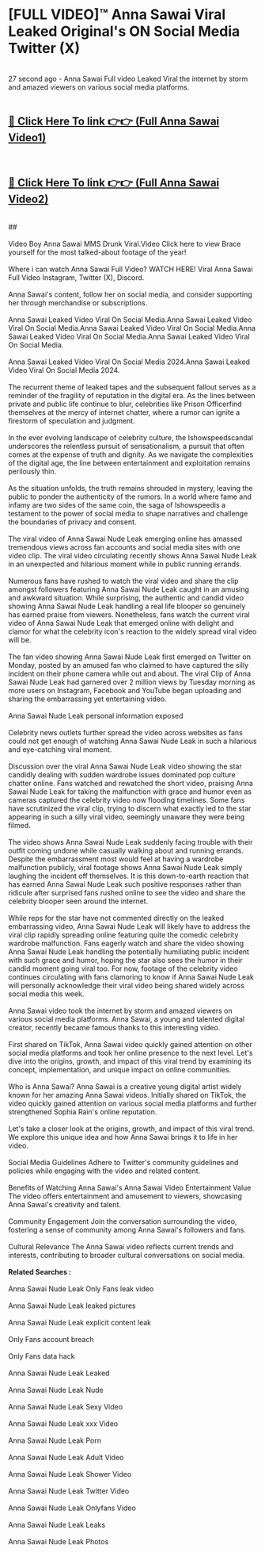 # [FULL VIDEO]™ Anna Sawai Viral Leaked Original's ON Social Media Twitter (X) <br>
<br>
27 second ago - Anna Sawai Full video Leaked Viral the internet by storm and amazed viewers on various social media platforms.<br>

 <br>

##  <a href="https://play.123hd.live?title=Full Anna_Sawai&ref=git">🔴 Click Here To link 👉👉 (Full Anna Sawai Video1)</a><br>
  <br>

##  <a href="https://play.123hd.live?title=Full Anna_Sawai&ref=git">🔴 Click Here To link 👉👉 (Full Anna Sawai Video2)</a><br>
  <br>
  ##


  <br>

  <br>
Video Boy Anna Sawai MMS Drunk Viral.Video Click here to view Brace yourself for the most talked-about footage of the year!
<br><br>
Where i can watch Anna Sawai Full Video? WATCH HERE! Viral Anna Sawai Full Video Instagram, Twitter (X), Discord.
<br><br>
Anna Sawai's content, follow her on social media, and consider supporting her through merchandise or subscriptions.
<br><br>
Anna Sawai Leaked Video Viral On Social Media.Anna Sawai Leaked Video Viral On Social Media.Anna Sawai Leaked Video Viral On Social Media.Anna Sawai Leaked Video Viral On Social Media.Anna Sawai Leaked Video Viral On Social Media.
<br><br>
Anna Sawai Leaked Video Viral On Social Media 2024.Anna Sawai Leaked Video Viral On Social Media 2024.
<br><br>
The recurrent theme of leaked tapes and the subsequent fallout serves as a reminder of the fragility of reputation in the digital era. As the lines between private and public life continue to blur, celebrities like Prison Officerfind themselves at the mercy of internet chatter, where a rumor can ignite a firestorm of speculation and judgment.
<br><br>
In the ever evolving landscape of celebrity culture, the Ishowspeedscandal underscores the relentless pursuit of sensationalism, a pursuit that often comes at the expense of truth and dignity. As we navigate the complexities of the digital age, the line between entertainment and exploitation remains perilously thin.
<br><br>
As the situation unfolds, the truth remains shrouded in mystery, leaving the public to ponder the authenticity of the rumors. In a world where fame and infamy are two sides of the same coin, the saga of Ishowspeedis a testament to the power of social media to shape narratives and challenge the boundaries of privacy and consent.
<br><br>
The viral video of Anna Sawai Nude Leak emerging online has amassed tremendous views across fan accounts and social media sites with one video clip. The viral video circulating recently shows Anna Sawai Nude Leak in an unexpected and hilarious moment while in public running errands.
<br><br>
Numerous fans have rushed to watch the viral video and share the clip amongst followers featuring Anna Sawai Nude Leak caught in an amusing and awkward situation. While surprising, the authentic and candid video showing Anna Sawai Nude Leak handling a real life blooper so genuinely has earned praise from viewers. Nonetheless, fans watch the current viral video of Anna Sawai Nude Leak that emerged online with delight and clamor for what the celebrity icon's reaction to the widely spread viral video will be.
<br><br>
The fan video showing Anna Sawai Nude Leak first emerged on Twitter on Monday, posted by an amused fan who claimed to have captured the silly incident on their phone camera while out and about. The viral Clip of Anna Sawai Nude Leak had garnered over 2 million views by Tuesday morning as more users on Instagram, Facebook and YouTube began uploading and sharing the embarrassing yet entertaining video.
<br><br>
Anna Sawai Nude Leak personal information exposed
<br><br>
Celebrity news outlets further spread the video across websites as fans could not get enough of watching Anna Sawai Nude Leak in such a hilarious and eye-catching viral moment.
<br><br>
Discussion over the viral Anna Sawai Nude Leak video showing the star candidly dealing with sudden wardrobe issues dominated pop culture chatter online. Fans watched and rewatched the short video, praising Anna Sawai Nude Leak for taking the malfunction with grace and humor even as cameras captured the celebrity video now flooding timelines. Some fans have scrutinized the viral clip, trying to discern what exactly led to the star appearing in such a silly viral video, seemingly unaware they were being filmed.
<br><br>
The video shows Anna Sawai Nude Leak suddenly facing trouble with their outfit coming undone while casually walking about and running errands. Despite the embarrassment most would feel at having a wardrobe malfunction publicly, viral footage shows Anna Sawai Nude Leak simply laughing the incident off themselves. It is this down-to-earth reaction that has earned Anna Sawai Nude Leak such positive responses rather than ridicule after surprised fans rushed online to see the video and share the celebrity blooper seen around the internet.
<br><br>
While reps for the star have not commented directly on the leaked embarrassing video, Anna Sawai Nude Leak will likely have to address the viral clip rapidly spreading online featuring quite the comedic celebrity wardrobe malfunction. Fans eagerly watch and share the video showing Anna Sawai Nude Leak handling the potentially humiliating public incident with such grace and humor, hoping the star also sees the humor in their candid moment going viral too. For now, footage of the celebrity video continues circulating with fans clamoring to know if Anna Sawai Nude Leak will personally acknowledge their viral video being shared widely across social media this week.
<br><br>
Anna Sawai video took the internet by storm and amazed viewers on various social media platforms. Anna Sawai, a young and talented digital creator, recently became famous thanks to this interesting video.
<br><br>
First shared on TikTok, Anna Sawai video quickly gained attention on other social media platforms and took her online presence to the next level. Let's dive into the origins, growth, and impact of this viral trend by examining its concept, implementation, and unique impact on online communities.
<br><br>
Who is Anna Sawai? Anna Sawai is a creative young digital artist widely known for her amazing Anna Sawai videos. Initially shared on TikTok, the video quickly gained attention on various social media platforms and further strengthened Sophia Rain's online reputation.
<br><br>
Let's take a closer look at the origins, growth, and impact of this viral trend. We explore this unique idea and how Anna Sawai brings it to life in her video.
<br><br>
Social Media Guidelines Adhere to Twitter's community guidelines and policies while engaging with the video and related content.
<br><br>
Benefits of Watching Anna Sawai's Anna Sawai Video Entertainment Value The video offers entertainment and amusement to viewers, showcasing Anna Sawai's creativity and talent.
<br><br>
Community Engagement Join the conversation surrounding the video, fostering a sense of community among Anna Sawai's followers and fans.
<br><br>
Cultural Relevance The Anna Sawai video reflects current trends and interests, contributing to broader cultural conversations on social media.
<br><br>
<strong>Related Searches :</strong>
<br><br>
Anna Sawai Nude Leak Only Fans leak video
<br><br>
Anna Sawai Nude Leak leaked pictures
<br><br>
Anna Sawai Nude Leak explicit content leak
<br><br>
Only Fans account breach
<br><br>
Only Fans data hack
<br><br>
Anna Sawai Nude Leak Leaked
<br><br>
Anna Sawai Nude Leak Nude
<br><br>
Anna Sawai Nude Leak Sexy Video
<br><br>
Anna Sawai Nude Leak xxx Video
<br><br>
Anna Sawai Nude Leak Porn
<br><br>
Anna Sawai Nude Leak Adult Video
<br><br>
Anna Sawai Nude Leak Shower Video
<br><br>
Anna Sawai Nude Leak Twitter Video
<br><br>
Anna Sawai Nude Leak Onlyfans Video
<br><br>
Anna Sawai Nude Leak Leaks
<br><br>
Anna Sawai Nude Leak Photos